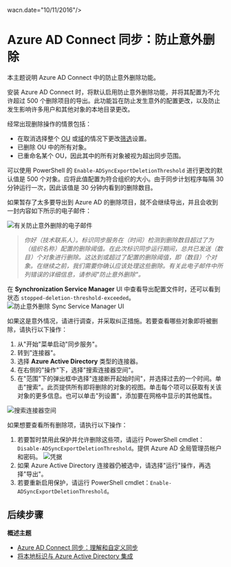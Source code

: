 <properties
   pageTitle="Azure AD Connect 同步：防止意外删除 | Azure"
   description="本主题说明 Azure AD Connect 中的防止意外删除功能。"
   services="active-directory"
   documentationCenter=""
   authors="AndKjell"
   manager="femila"
   editor=""/>

<tags
   ms.service="active-directory"
   ms.devlang="na"
   ms.topic="article"
   ms.tgt_pltfrm="na"
   ms.workload="identity"
   ms.date="09/01/2016"
   ms.author="andkjell"
   wacn.date="10/11/2016"/>
   wacn.date="10/11/2016"/>

# Azure AD Connect 同步：防止意外删除
本主题说明 Azure AD Connect 中的防止意外删除功能。

安装 Azure AD Connect 时，将默认启用防止意外删除功能，并将其配置为不允许超过 500 个删除项目的导出。此功能旨在防止发生意外的配置更改，以及防止发生影响许多用户和其他对象的本地目录更改。

经常出现删除操作的情景包括：

- 在取消选择整个 [OU](/documentation/articles/active-directory-aadconnectsync-configure-filtering/#organizational-unitbased-filtering/) 或[域](/documentation/articles/active-directory-aadconnectsync-configure-filtering/#domain-based-filtering/)的情况下更改[筛选](/documentation/articles/active-directory-aadconnectsync-configure-filtering/)设置。
- 已删除 OU 中的所有对象。
- 已重命名某个 OU，因此其中的所有对象被视为超出同步范围。

可以使用 PowerShell 的 `Enable-ADSyncExportDeletionThreshold` 进行更改的默认值是 500 个对象。应将此值配置为符合组织的大小。由于同步计划程序每隔 30 分钟运行一次，因此该值是 30 分钟内看到的删除数目。

如果暂存了太多要导出到 Azure AD 的删除项目，就不会继续导出，并且会收到一封内容如下所示的电子邮件：

![有关防止意外删除的电子邮件](./media/active-directory-aadconnectsync-feature-prevent-accidental-deletes/email.png)

> *你好（技术联系人）。标识同步服务在（时间）检测到删除数目超过了为（组织名称）配置的删除阈值。在此次标识同步运行期间，总共已发送（数目）个对象进行删除。这达到或超过了配置的删除阈值，即（数目）个对象。在继续之前，我们需要你确认应该处理这些删除。有关此电子邮件中所列错误的详细信息，请参阅"防止意外删除"。*

在 **Synchronization Service Manager** UI 中查看导出配置文件时，还可以看到状态 `stopped-deletion-threshold-exceeded`。
![防止意外删除 Sync Service Manager UI](./media/active-directory-aadconnectsync-feature-prevent-accidental-deletes/syncservicemanager.png)

如果这是意外情况，请进行调查，并采取纠正措施。若要查看哪些对象即将被删除，请执行以下操作：

1. 从"开始"菜单启动"同步服务"。
2. 转到"连接器"。
3. 选择 **Azure Active Directory** 类型的连接器。
4. 在右侧的"操作"下，选择"搜索连接器空间"。
5. 在"范围"下的弹出框中选择"连接断开起始时间"，并选择过去的一个时间。单击"搜索"。此页提供所有即将删除的对象的视图。单击每个项可以获取有关该对象的更多信息。也可以单击"列设置"，添加要在网格中显示的其他属性。

![搜索连接器空间](./media/active-directory-aadconnectsync-feature-prevent-accidental-deletes/searchcs.png)

如果想要查看所有删除项，请执行以下操作：

1. 若要暂时禁用此保护并允许删除这些项，请运行 PowerShell cmdlet：`Disable-ADSyncExportDeletionThreshold`。提供 Azure AD 全局管理员帐户和密码。
![凭据](./media/active-directory-aadconnectsync-feature-prevent-accidental-deletes/credentials.png)
2. 如果 Azure Active Directory 连接器仍被选中，请选择"运行"操作，再选择"导出"。
3. 若要重新启用保护，请运行 PowerShell cmdlet：`Enable-ADSyncExportDeletionThreshold`。

## 后续步骤

**概述主题**

- [Azure AD Connect 同步：理解和自定义同步](/documentation/articles/active-directory-aadconnectsync-whatis/)
- [将本地标识与 Azure Active Directory 集成](/documentation/articles/active-directory-aadconnect/)

<!---HONumber=Mooncake_0926_2016-->
